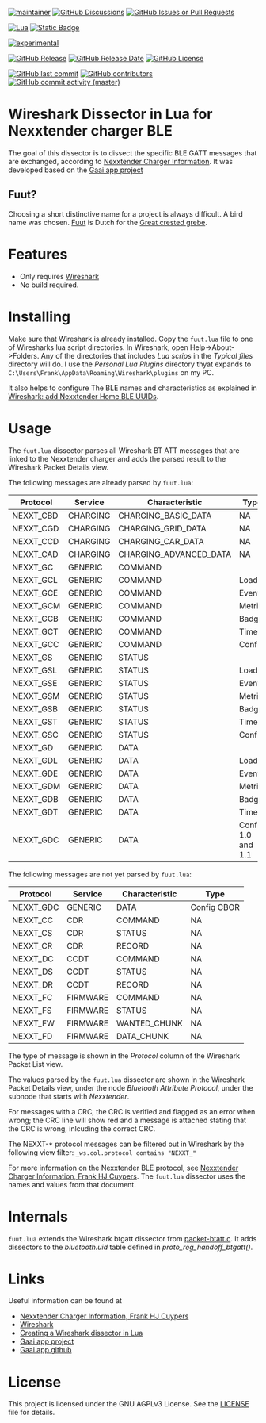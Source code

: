 [![maintainer](https://img.shields.io/badge/maintainer-Frank%20HJ%20Cuypers-green?style=for-the-badge&logo=github)](https://github.com/frankhjcuypers)
[![GitHub Discussions](https://img.shields.io/github/discussions/FrankHJCuypers/fuut?style=for-the-badge&logo=github)](https://github.com/FrankHJCuypers/fuut/discussions)
[![GitHub Issues or Pull Requests](https://img.shields.io/github/issues/FrankHJCuypers/fuut?style=for-the-badge&logo=github)](https://github.com/FrankHJCuypers/fuut/issues)

[![Lua](https://img.shields.io/badge/Lua-2C2D72?style=for-the-badge&logo=lua)](https://www.lua.org/)
[![Static Badge](https://img.shields.io/badge/Wireshark-1679A7?style=for-the-badge&logo=wireshark)](https://www.wireshark.org/)

[![experimental](https://img.shields.io/badge/version-experimental-red)](https://kotlinlang.org/docs/components-stability.html#stability-levels-explained)

[![GitHub Release](https://img.shields.io/github/v/release/FrankHJCuypers/fuut?include_prereleases&display_name=tag&logo=github)](https://github.com/FrankHJCuypers/fuut/releases)
[![GitHub Release Date](https://img.shields.io/github/release-date-pre/FrankHJCuypers/fuut?logo=github)](https://github.com/FrankHJCuypers/fuut/releases)
[![GitHub License](https://img.shields.io/github/license/FrankHJCuypers/fuut?logo=github)](LICENSE)

[![GitHub last commit](https://img.shields.io/github/last-commit/FrankHJCuypers/fuut?logo=github)](https://github.com/FrankHJCuypers/fuut/commits)
[![GitHub contributors](https://img.shields.io/github/contributors/FrankHJCuypers/fuut?logo=github)](https://github.com/FrankHJCuypers/fuut/graphs/contributors)
[![GitHub commit activity (master)](https://img.shields.io/github/commit-activity/y/FrankHJCuypers/fuut/master?logo=github)](https://github.com/FrankHJCuypers/fuut/commits/master)


# Wireshark Dissector in Lua for Nexxtender charger BLE

The goal of this dissector is to dissect the specific BLE GATT messages that are exchanged,
according to 
[Nexxtender Charger Information](https://github.com/FrankHJCuypers/Gaai/wiki/Nexxtender-Charger-Information).
It was developed based on the [Gaai app project](https://frankhjcuypers.github.io/Gaai/)

## Fuut?

Choosing a short distinctive name for a project is always difficult.
A bird name was chosen.
[Fuut](https://nl.wikipedia.org/wiki/Fuut) is Dutch for the
[Great crested grebe](https://en.wikipedia.org/wiki/Great_crested_grebe).

# Features

- Only requires [Wireshark](https://www.wireshark.org/)
- No build required.

# Installing 
Make sure that Wireshark is already installed.
Copy the `fuut.lua` file to one of Wiresharks lua script directories.
In Wireshark, open Help->About->Folders.
Any of the directories that includes *Lua scrips* in the *Typical files* directory will do.
I use the *Personal Lua Plugins* directory thyat expands to 
`C:\Users\Frank\AppData\Roaming\Wireshark\plugins` on my PC.

It also helps to configure The BLE names and characteristics as explained in 
[Wireshark: add Nexxtender Home BLE UUIDs](https://github.com/FrankHJCuypers/Gaai/wiki/Analyzing-Bluetooth-Low-Energy-Traffic#add-nexxtender-home-ble-uuids).

# Usage

The `fuut.lua` dissector parses all Wireshark BT ATT messages that are linked to the Nexxtender charger
and adds the parsed result to the Wireshark Packet Details view.

The following messages are already parsed by `fuut.lua`:

| Protocol  | Service  | Characteristic         | Type               |
| --------- | -------- | ---------------------- | ------------------ |
| NEXXT_CBD | CHARGING | CHARGING_BASIC_DATA    | NA                 |
| NEXXT_CGD | CHARGING | CHARGING_GRID_DATA     | NA                 |
| NEXXT_CCD | CHARGING | CHARGING_CAR_DATA      | NA                 |
| NEXXT_CAD | CHARGING | CHARGING_ADVANCED_DATA | NA                 |
| NEXXT_GC  | GENERIC  | COMMAND                |                    |
| NEXXT_GCL | GENERIC  | COMMAND                | Loader             |
| NEXXT_GCE | GENERIC  | COMMAND                | Event              |
| NEXXT_GCM | GENERIC  | COMMAND                | Metric             |
| NEXXT_GCB | GENERIC  | COMMAND                | Badge              |
| NEXXT_GCT | GENERIC  | COMMAND                | Time               |
| NEXXT_GCC | GENERIC  | COMMAND                | Config             |
| NEXXT_GS  | GENERIC  | STATUS                 |                    |
| NEXXT_GSL | GENERIC  | STATUS                 | Loader             |
| NEXXT_GSE | GENERIC  | STATUS                 | Event              |
| NEXXT_GSM | GENERIC  | STATUS                 | Metric             |
| NEXXT_GSB | GENERIC  | STATUS                 | Badge              |
| NEXXT_GST | GENERIC  | STATUS                 | Time               |
| NEXXT_GSC | GENERIC  | STATUS                 | Config             |
| NEXXT_GD  | GENERIC  | DATA                   |                    |
| NEXXT_GDL | GENERIC  | DATA                   | Loader             |
| NEXXT_GDE | GENERIC  | DATA                   | Event              |
| NEXXT_GDM | GENERIC  | DATA                   | Metric             |
| NEXXT_GDB | GENERIC  | DATA                   | Badge              |
| NEXXT_GDT | GENERIC  | DATA                   | Time               |
| NEXXT_GDC | GENERIC  | DATA                   | Config 1.0 and 1.1 |

The following messages are not yet parsed by `fuut.lua`:

| Protocol  | Service  | Characteristic         | Type        |
| --------- | ---------| ---------------------- | ----------- |
| NEXXT_GDC | GENERIC  | DATA                   | Config CBOR |
| NEXXT_CC  | CDR      | COMMAND                | NA          |
| NEXXT_CS  | CDR      | STATUS                 | NA          |
| NEXXT_CR  | CDR      | RECORD                 | NA          |
| NEXXT_DC  | CCDT     | COMMAND                | NA          |
| NEXXT_DS  | CCDT     | STATUS                 | NA          |
| NEXXT_DR  | CCDT     | RECORD                 | NA          |
| NEXXT_FC  | FIRMWARE | COMMAND                | NA          |
| NEXXT_FS  | FIRMWARE | STATUS                 | NA          |
| NEXXT_FW  | FIRMWARE | WANTED_CHUNK           | NA          |
| NEXXT_FD  | FIRMWARE | DATA_CHUNK             | NA          |

The type of message is shown in the *Protocol* column of the Wireshark Packet List view.

The values parsed by the `fuut.lua` dissector are shown in the Wireshark Packet Details view,
under the node *Bluetooth Attribute Protocol*, 
under the subnode that starts with *Nexxtender*.

For messages with a CRC, the CRC is verified and flagged as an error when wrong;
the CRC line will show red and a message is attached stating that the CRC is wrong, 
inlcuding the correct CRC.

The NEXXT-\* protocol messages can be filtered out in Wireshark by the following view filter: `_ws.col.protocol contains "NEXXT_"`

For more information on the Nexxtender BLE protocol, see 
[Nexxtender Charger Information, Frank HJ Cuypers](https://github.com/FrankHJCuypers/Gaai/wiki/Nexxtender-Charger-Information).
The `fuut.lua` dissector uses the names and values from that document.

# Internals

`fuut.lua` extends the Wireshark btgatt dissector from
[packet-btatt.c](https://gitlab.com/wireshark/wireshark/-/blob/master/epan/dissectors/packet-btatt.c?ref_type=heads).
It adds dissectors to the *bluetooth.uid* table defined in *proto_reg_handoff_btgatt()*.



# Links

Useful information can be found at

- [Nexxtender Charger Information, Frank HJ Cuypers](https://github.com/FrankHJCuypers/Gaai/wiki/Nexxtender-Charger-Information)
- [Wireshark](https://www.wireshark.org/)
- [Creating a Wireshark dissector in Lua](https://mika-s.github.io/wireshark/lua/dissector/2017/11/04/creating-a-wireshark-dissector-in-lua-1.html)
- [Gaai app project](https://frankhjcuypers.github.io/Gaai/)
- [Gaai app github](https://github.com/FrankHJCuypers/Gaai)
# License

This project is licensed under the GNU AGPLv3 License. See the [LICENSE](LICENSE) file for details.



